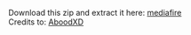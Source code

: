 
Download this zip and extract it here: [mediafire](https://www.mediafire.com/?6pp19tdve3fzta0)   
Credits to: [AboodXD](https://github.com/aboood40091)   
